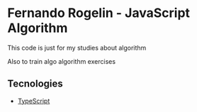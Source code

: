# Fernando Rogelin - JavaScript Algorithm

This code is just for my studies about algorithm

Also to train algo algorithm exercises

## Tecnologies

- [TypeScript](https://www.typescriptlang.org/)